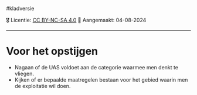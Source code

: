 #kladversie

🎖️ Licentie: [CC BY-NC-SA 4.0](https://creativecommons.org/licenses/by-nc-sa/4.0/)
📅 Aangemaakt: 04-08-2024

---
# Voor het opstijgen
* Nagaan of de UAS voldoet aan de categorie waarmee men denkt te vliegen.
* Kijken of er bepaalde maatregelen bestaan voor het gebied waarin men de exploitatie wil doen.
